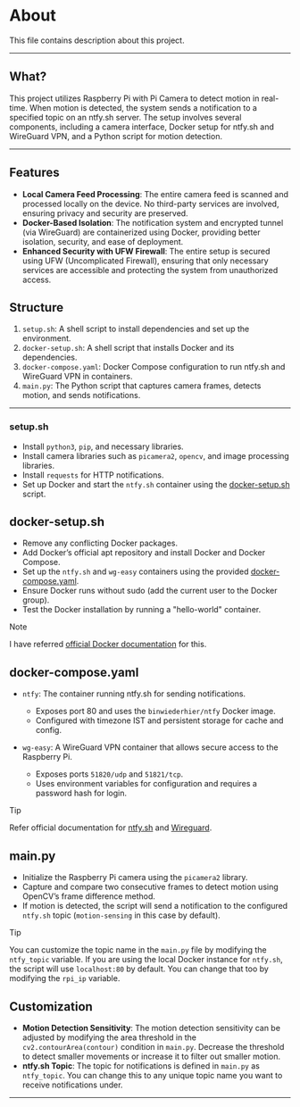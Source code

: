 # About

This file contains description about this project.

---

## What?

This project utilizes Raspberry Pi with Pi Camera to detect motion in real-time. When motion is detected, the system sends a notification to a specified topic on an ntfy.sh server. The setup involves several components, including a camera interface, Docker setup for ntfy.sh and WireGuard VPN, and a Python script for motion detection.

---

## Features

- **Local Camera Feed Processing**: The entire camera feed is scanned and processed locally on the device. No third-party services are involved, ensuring privacy and security are preserved.
- **Docker-Based Isolation**: The notification system and encrypted tunnel (via WireGuard) are containerized using Docker, providing better isolation, security, and ease of deployment.
- **Enhanced Security with UFW Firewall**: The entire setup is secured using UFW (Uncomplicated Firewall), ensuring that only necessary services are accessible and protecting the system from unauthorized access.

## Structure

1. `setup.sh`: A shell script to install dependencies and set up the environment.
2. `docker-setup.sh`: A shell script that installs Docker and its dependencies.
3. `docker-compose.yaml`: Docker Compose configuration to run ntfy.sh and WireGuard VPN in containers.
4. `main.py`: The Python script that captures camera frames, detects motion, and sends notifications.


---

### setup.sh

- Install `python3`, `pip`, and necessary libraries.
- Install camera libraries such as `picamera2`, `opencv`, and image processing libraries.
- Install `requests` for HTTP notifications.
- Set up Docker and start the `ntfy.sh` container using the [docker-setup.sh](docker-setup.sh) script.

## docker-setup.sh

- Remove any conflicting Docker packages.
- Add Docker’s official apt repository and install Docker and Docker Compose.
- Set up the `ntfy.sh` and `wg-easy` containers using the provided [docker-compose.yaml](docker-compose.yaml).
- Ensure Docker runs without sudo (add the current user to the Docker group).
- Test the Docker installation by running a "hello-world" container.

> [!NOTE]
> I have referred [official Docker documentation](https://docs.docker.com/engine/install/debian/) for this.

## docker-compose.yaml

- `ntfy`: The container running ntfy.sh for sending notifications.

  - Exposes port 80 and uses the `binwiederhier/ntfy` Docker image.
  - Configured with timezone IST and persistent storage for cache and config.

- `wg-easy`: A WireGuard VPN container that allows secure access to the Raspberry Pi.

  - Exposes ports `51820/udp` and `51821/tcp`.
  - Uses environment variables for configuration and requires a password hash for login.

> [!TIP]
> Refer official documentation for [ntfy.sh](https://docs.ntfy.sh/install/#docker) and [Wireguard](https://github.com/wg-easy/wg-easy).

## main.py

- Initialize the Raspberry Pi camera using the `picamera2` library.
- Capture and compare two consecutive frames to detect motion using OpenCV’s frame difference method.
- If motion is detected, the script will send a notification to the configured `ntfy.sh` topic (`motion-sensing` in this case by default).

> [!TIP]
> You can customize the topic name in the `main.py` file by modifying the `ntfy_topic` variable. If you are using the local Docker instance for `ntfy.sh`, the script will use `localhost:80` by default. You can change that too by modifying the `rpi_ip` variable.

## Customization

- **Motion Detection Sensitivity**: The motion detection sensitivity can be adjusted by modifying the area threshold in the `cv2.contourArea(contour)` condition in `main.py`. Decrease the threshold to detect smaller movements or increase it to filter out smaller motion.
- **ntfy.sh Topic**: The topic for notifications is defined in `main.py` as `ntfy_topic`. You can change this to any unique topic name you want to receive notifications under.

---
